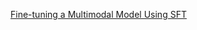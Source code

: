 [Fine-tuning a Multimodal Model Using SFT](https://huggingface.co/docs/trl/main/en/training_vlm_sft)

